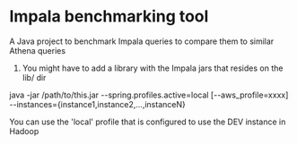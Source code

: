 # Impala benchmarking tool

A Java project to benchmark Impala queries to compare them to similar Athena queries

1. You might have to add a library with the Impala jars that resides on the lib/ dir

java -jar /path/to/this.jar --spring.profiles.active=local [--aws_profile=xxxx] --instances={instance1,instance2,...,instanceN}

You can use the 'local' profile that is configured to use the DEV instance in Hadoop
